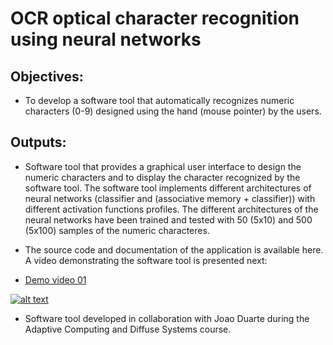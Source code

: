 # OCR optical character recognition using neural networks


## Objectives:

- To develop a software tool that automatically recognizes numeric characters (0-9) designed using the hand (mouse pointer) by the users.


## Outputs:

- Software tool that provides a graphical user interface to design the numeric characters and to display the character recognized by the software tool. The software tool implements different architectures of neural networks (classifier and (associative memory + classifier)) with different activation functions profiles. The different architectures of the neural networks have been trained and tested with 50 (5x10) and 500 (5x100) samples of the numeric characteres.

- The source code and documentation of the application is available here. A video demonstrating the software tool is presented next:

- [Demo video 01](https://youtu.be/lxPAlh4vR_Y)

[![alt text](https://img.youtube.com/vi/lxPAlh4vR_Y/0.jpg)](https://youtu.be/lxPAlh4vR_Y)


- Software tool developed in collaboration with Joao Duarte during the Adaptive Computing and Diffuse Systems course.
